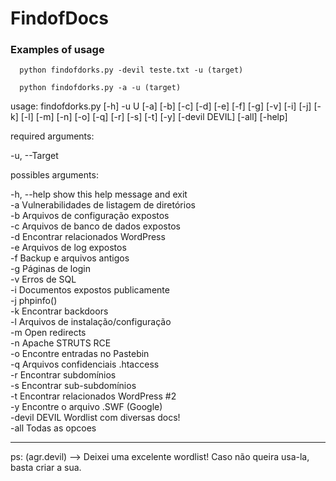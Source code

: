 <h1>FindofDocs</h1>

<h3>Examples of usage</h3>


      python findofdorks.py -devil teste.txt -u (target)

      python findofdorks.py -a -u (target)
    

<p>usage: findofdorks.py [-h] -u U [-a] [-b] [-c] [-d] [-e] [-f] [-g] [-v] [-i] [-j] [-k] [-l] [-m] [-n] [-o] [-q] [-r] [-s] [-t] [-y] [-devil DEVIL]
               [-all] [-help]</p>

<p>required arguments:</p>
  <p>-u, --Target</p>


<p>possibles arguments:</p>
  -h, --help    show this help message and exit </br>
  -a            Vulnerabilidades de listagem de diretórios </br>
  -b            Arquivos de configuração expostos </br>
  -c            Arquivos de banco de dados expostos </br>
  -d            Encontrar relacionados WordPress </br>
  -e            Arquivos de log expostos </br>
  -f            Backup e arquivos antigos </br>
  -g            Páginas de login </br>
  -v            Erros de SQL </br>
  -i            Documentos expostos publicamente </br>
  -j            phpinfo() </br>
  -k            Encontrar backdoors </br>
  -l            Arquivos de instalação/configuração </br>
  -m            Open redirects </br>
  -n            Apache STRUTS RCE </br>
  -o            Encontre entradas no Pastebin </br>
  -q            Arquivos confidenciais .htaccess </br>
  -r            Encontrar subdomínios </br>
  -s            Encontrar sub-subdomínios </br>
  -t            Encontrar relacionados WordPress #2 </br>
  -y            Encontre o arquivo .SWF (Google) </br>
  -devil DEVIL  Wordlist com diversas docs! </br>
  -all          Todas as opcoes </br>
  


--------------------------------------------------------------------------------------------------------


ps: (agr.devil) --> Deixei uma excelente wordlist! Caso não queira usa-la, basta criar a sua.

